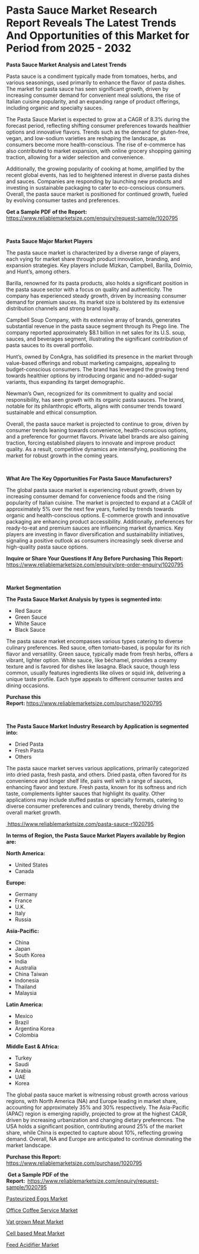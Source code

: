<p><h1>Pasta Sauce Market Research Report Reveals The Latest Trends And Opportunities of this Market for Period from 2025 - 2032</h1></p><p><strong>Pasta Sauce Market Analysis and Latest Trends</strong></p>
<p><p>Pasta sauce is a condiment typically made from tomatoes, herbs, and various seasonings, used primarily to enhance the flavor of pasta dishes. The market for pasta sauce has seen significant growth, driven by increasing consumer demand for convenient meal solutions, the rise of Italian cuisine popularity, and an expanding range of product offerings, including organic and specialty sauces.</p><p>The Pasta Sauce Market is expected to grow at a CAGR of 8.3% during the forecast period, reflecting shifting consumer preferences towards healthier options and innovative flavors. Trends such as the demand for gluten-free, vegan, and low-sodium varieties are reshaping the landscape, as consumers become more health-conscious. The rise of e-commerce has also contributed to market expansion, with online grocery shopping gaining traction, allowing for a wider selection and convenience.</p><p>Additionally, the growing popularity of cooking at home, amplified by the recent global events, has led to heightened interest in diverse pasta dishes and sauces. Companies are responding by launching new products and investing in sustainable packaging to cater to eco-conscious consumers. Overall, the pasta sauce market is positioned for continued growth, fueled by evolving consumer tastes and preferences.</p></p>
<p><strong>Get a Sample PDF of the Report:&nbsp;</strong> <a href="https://www.reliablemarketsize.com/enquiry/request-sample/1020795?utm_campaign=1143&utm_medium=2&utm_source=Github&utm_content=ia&utm_term=07042025&utm_id=pasta-sauce">https://www.reliablemarketsize.com/enquiry/request-sample/1020795</a></p>
<p>&nbsp;</p>
<p><strong>Pasta Sauce Major Market Players</strong></p>
<p><p>The pasta sauce market is characterized by a diverse range of players, each vying for market share through product innovation, branding, and expansion strategies. Key players include Mizkan, Campbell, Barilla, Dolmio, and Hunt’s, among others. </p><p>Barilla, renowned for its pasta products, also holds a significant position in the pasta sauce sector with a focus on quality and authenticity. The company has experienced steady growth, driven by increasing consumer demand for premium sauces. Its market size is bolstered by its extensive distribution channels and strong brand loyalty.</p><p>Campbell Soup Company, with its extensive array of brands, generates substantial revenue in the pasta sauce segment through its Prego line. The company reported approximately $8.1 billion in net sales for its U.S. soup, sauces, and beverages segment, illustrating the significant contribution of pasta sauces to its overall portfolio.</p><p>Hunt’s, owned by ConAgra, has solidified its presence in the market through value-based offerings and robust marketing campaigns, appealing to budget-conscious consumers. The brand has leveraged the growing trend towards healthier options by introducing organic and no-added-sugar variants, thus expanding its target demographic.</p><p>Newman’s Own, recognized for its commitment to quality and social responsibility, has seen growth with its organic pasta sauces. The brand, notable for its philanthropic efforts, aligns with consumer trends toward sustainable and ethical consumption.</p><p>Overall, the pasta sauce market is projected to continue to grow, driven by consumer trends leaning towards convenience, health-conscious options, and a preference for gourmet flavors. Private label brands are also gaining traction, forcing established players to innovate and improve product quality. As a result, competitive dynamics are intensifying, positioning the market for robust growth in the coming years.</p></p>
<p>&nbsp;</p>
<p><strong>What Are The Key Opportunities For Pasta Sauce Manufacturers?</strong></p>
<p><p>The global pasta sauce market is experiencing robust growth, driven by increasing consumer demand for convenience foods and the rising popularity of Italian cuisine. The market is projected to expand at a CAGR of approximately 5% over the next few years, fueled by trends towards organic and health-conscious options. E-commerce growth and innovative packaging are enhancing product accessibility. Additionally, preferences for ready-to-eat and premium sauces are influencing market dynamics. Key players are investing in flavor diversification and sustainability initiatives, signaling a positive outlook as consumers increasingly seek diverse and high-quality pasta sauce options.</p></p>
<p><strong>Inquire or Share Your Questions If Any Before Purchasing This Report:</strong> <a href="https://www.reliablemarketsize.com/enquiry/pre-order-enquiry/1020795?utm_campaign=1143&utm_medium=2&utm_source=Github&utm_content=ia&utm_term=07042025&utm_id=pasta-sauce">https://www.reliablemarketsize.com/enquiry/pre-order-enquiry/1020795</a></p>
<p>&nbsp;</p>
<p><strong>Market Segmentation</strong></p>
<p><strong>The Pasta Sauce Market Analysis by types is segmented into:</strong></p>
<p><ul><li>Red Sauce</li><li>Green Sauce</li><li>White Sauce</li><li>Black Sauce</li></ul></p>
<p><p>The pasta sauce market encompasses various types catering to diverse culinary preferences. Red sauce, often tomato-based, is popular for its rich flavor and versatility. Green sauce, typically made from fresh herbs, offers a vibrant, lighter option. White sauce, like béchamel, provides a creamy texture and is favored for dishes like lasagna. Black sauce, though less common, usually features ingredients like olives or squid ink, delivering a unique taste profile. Each type appeals to different consumer tastes and dining occasions.</p></p>
<p><strong>Purchase this Report:&nbsp;</strong><a href="https://www.reliablemarketsize.com/purchase/1020795?utm_campaign=1143&utm_medium=2&utm_source=Github&utm_content=ia&utm_term=07042025&utm_id=pasta-sauce">https://www.reliablemarketsize.com/purchase/1020795</a></p>
<p>&nbsp;</p>
<p><strong>The Pasta Sauce Market Industry Research by Application is segmented into:</strong></p>
<p><ul><li>Dried Pasta</li><li>Fresh Pasta</li><li>Others</li></ul></p>
<p><p>The pasta sauce market serves various applications, primarily categorized into dried pasta, fresh pasta, and others. Dried pasta, often favored for its convenience and longer shelf life, pairs well with a range of sauces, enhancing flavor and texture. Fresh pasta, known for its softness and rich taste, complements lighter sauces that highlight its quality. Other applications may include stuffed pastas or specialty formats, catering to diverse consumer preferences and culinary trends, thereby driving the overall market growth.</p></p>
<p><a href="https://www.reliablemarketsize.com/pasta-sauce-r1020795?utm_campaign=1143&utm_medium=2&utm_source=Github&utm_content=ia&utm_term=07042025&utm_id=pasta-sauce">&nbsp;https://www.reliablemarketsize.com/pasta-sauce-r1020795</a></p>
<p><strong>In terms of Region, the Pasta Sauce Market Players available by Region are:</strong></p>
<p>
    <p> <strong> North America: </strong>
        <ul>
            <li>United States</li>
            <li>Canada</li>
        </ul>
        </p> 
    <p> <strong> Europe: </strong>
        <ul>
            <li>Germany</li>
            <li>France</li>
            <li>U.K.</li>
            <li>Italy</li>
            <li>Russia</li>
        </ul>
        </p> 
    <p> <strong> Asia-Pacific: </strong>
        <ul>
            <li>China</li>
            <li>Japan</li>
            <li>South Korea</li>
            <li>India</li>
            <li>Australia</li>
            <li>China Taiwan</li>
            <li>Indonesia</li>
            <li>Thailand</li>
            <li>Malaysia</li>
        </ul>
        </p> 
    <p> <strong> Latin America: </strong>
        <ul>
            <li>Mexico</li>
            <li>Brazil</li>
            <li>Argentina Korea</li>
            <li>Colombia</li>
        </ul>
        </p> 
    <p> <strong> Middle East & Africa: </strong>
        <ul>
            <li>Turkey</li>
            <li>Saudi</li>
            <li>Arabia</li>
            <li>UAE</li>
            <li>Korea</li>
        </ul>
    </p>
    </p>
<p><p>The global pasta sauce market is witnessing robust growth across various regions, with North America (NA) and Europe leading in market share, accounting for approximately 35% and 30% respectively. The Asia-Pacific (APAC) region is emerging rapidly, projected to grow at the highest CAGR, driven by increasing urbanization and changing dietary preferences. The USA holds a significant position, contributing around 25% of the market share, while China is expected to capture about 10%, reflecting growing demand. Overall, NA and Europe are anticipated to continue dominating the market landscape.</p></p>
<p><strong>Purchase this Report: </strong><a href="https://www.reliablemarketsize.com/purchase/1020795?utm_campaign=1143&utm_medium=2&utm_source=Github&utm_content=ia&utm_term=07042025&utm_id=pasta-sauce">https://www.reliablemarketsize.com/purchase/1020795</a></p>
<p>&nbsp;<strong>Get a Sample PDF of the Report:&nbsp;&nbsp;</strong><a href="https://www.reliablemarketsize.com/enquiry/request-sample/1020795?utm_campaign=1143&utm_medium=2&utm_source=Github&utm_content=ia&utm_term=07042025&utm_id=pasta-sauce">https://www.reliablemarketsize.com/enquiry/request-sample/1020795</a></p>
<p><strong></strong></p>
<p><p><a href="https://github.com/seyalshudae7/Market-Research-Report-List-1/blob/main/pasteurized-eggs-market.md?utm_campaign=1143&utm_medium=2&utm_source=Github&utm_content=ia&utm_term=07042025&utm_id=pasta-sauce">Pasteurized Eggs Market</a></p><p><a href="https://github.com/oliffzillamv/Market-Research-Report-List-1/blob/main/office-coffee-service-market.md?utm_campaign=1143&utm_medium=2&utm_source=Github&utm_content=ia&utm_term=07042025&utm_id=pasta-sauce">Office Coffee Service Market</a></p><p><a href="https://github.com/aaryaheron0c/Market-Research-Report-List-1/blob/main/vat-grown-meat-market.md?utm_campaign=1143&utm_medium=2&utm_source=Github&utm_content=ia&utm_term=07042025&utm_id=pasta-sauce">Vat grown Meat Market</a></p><p><a href="https://github.com/giulyankela/Market-Research-Report-List-1/blob/main/cell-based-meat-market.md?utm_campaign=1143&utm_medium=2&utm_source=Github&utm_content=ia&utm_term=07042025&utm_id=pasta-sauce">Cell based Meat Market</a></p><p><a href="https://github.com/koskasislo39/Market-Research-Report-List-1/blob/main/feed-acidifier-market.md?utm_campaign=1143&utm_medium=2&utm_source=Github&utm_content=ia&utm_term=07042025&utm_id=pasta-sauce">Feed Acidifier Market</a></p></p>